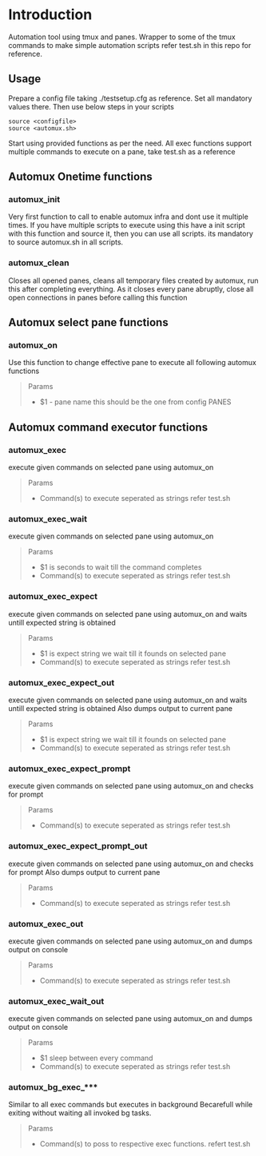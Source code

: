 
# Introduction

Automation tool using tmux and panes. Wrapper to some of the tmux commands to make simple 
automation scripts refer test.sh in this repo for reference.

## Usage

Prepare a config file taking ./testsetup.cfg as reference. Set all mandatory values there.
Then use below steps in your scripts


```
source <configfile>
source <automux.sh>
```

Start using provided functions as per the need. All exec functions support multiple commands to 
execute on a pane, take test.sh as a reference

## Automux Onetime functions

### automux_init

Very first function to call to enable automux infra and dont use it multiple times.
If you have multiple scripts to execute using this have a init script with this function
and source it, then you can use all scripts. its mandatory to source automux.sh in all scripts.

### automux_clean

Closes all opened panes, cleans all temporary files created by automux, run this after 
completing everything. As it closes every pane abruptly, close all open connections in panes
before calling this function

## Automux select pane functions

### automux_on

Use this function to change effective pane to execute all following automux functions

> Params
> - $1 - pane name this should be the one from config PANES

## Automux command executor functions

### automux_exec

execute given commands on selected pane using automux_on

> Params
> - Command(s) to execute seperated as strings refer test.sh 

### automux_exec_wait

execute given commands on selected pane using automux_on

> Params
> - $1 is seconds to wait till the command completes
> - Command(s) to execute seperated as strings refer test.sh 

### automux_exec_expect

execute given commands on selected pane using automux_on and waits untill expected string is 
obtained

> Params
> - $1 is expect string we wait till it founds on selected pane
> - Command(s) to execute seperated as strings refer test.sh 

### automux_exec_expect_out

execute given commands on selected pane using automux_on and waits untill expected string is 
obtained
Also dumps output to current pane

> Params
> - $1 is expect string we wait till it founds on selected pane
> - Command(s) to execute seperated as strings refer test.sh 

### automux_exec_expect_prompt

execute given commands on selected pane using automux_on and checks for prompt

> Params
> - Command(s) to execute seperated as strings refer test.sh 

### automux_exec_expect_prompt_out

execute given commands on selected pane using automux_on and checks for prompt 
Also dumps output to current pane

> Params
> - Command(s) to execute seperated as strings refer test.sh 

### automux_exec_out

execute given commands on selected pane using automux_on and dumps output on console

> Params
> - Command(s) to execute seperated as strings refer test.sh 

### automux_exec_wait_out

execute given commands on selected pane using automux_on and dumps output on console

> Params
> - $1 sleep between every command
> - Command(s) to execute seperated as strings refer test.sh 

### automux_bg_exec_***

Similar to all exec commands but executes in background
Becarefull while exiting without waiting all invoked bg tasks.

> Params
> - Command(s) to poss to respective exec functions. refert test.sh 
